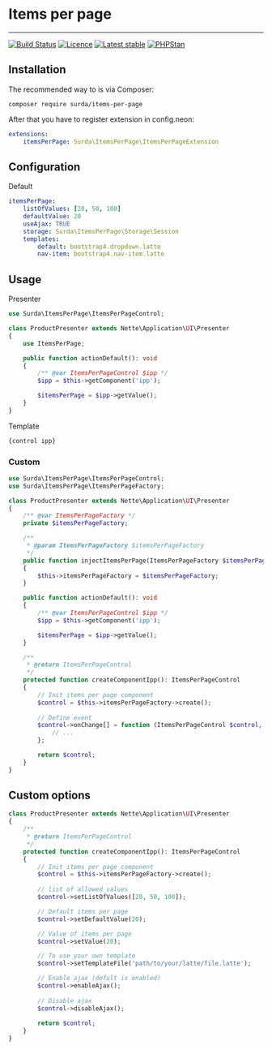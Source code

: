 # Items per page

-----

[![Build Status](https://travis-ci.org/surda/items-per-page.svg?branch=master)](https://travis-ci.org/surda/items-per-page)
[![Licence](https://img.shields.io/packagist/l/surda/items-per-page.svg?style=flat-square)](https://packagist.org/packages/surda/items-per-page)
[![Latest stable](https://img.shields.io/packagist/v/surda/items-per-page.svg?style=flat-square)](https://packagist.org/packages/surda/items-per-page)
[![PHPStan](https://img.shields.io/badge/PHPStan-enabled-brightgreen.svg?style=flat)](https://github.com/phpstan/phpstan)


## Installation

The recommended way to is via Composer:

```
composer require surda/items-per-page
```

After that you have to register extension in config.neon:

```yaml
extensions:
    itemsPerPage: Surda\ItemsPerPage\ItemsPerPageExtension
```

## Configuration

Default
```yaml
itemsPerPage:
    listOfValues: [20, 50, 100]
    defaultValue: 20
    useAjax: TRUE
    storage: Surda\ItemsPerPage\Storage\Session
    templates:
        default: bootstrap4.dropdown.latte
        nav-item: bootstrap4.nav-item.latte
```

## Usage

Presenter

```php
use Surda\ItemsPerPage\ItemsPerPageControl;

class ProductPresenter extends Nette\Application\UI\Presenter
{
    use ItemsPerPage;

    public function actionDefault(): void
    {
        /** @var ItemsPerPageControl $ipp */
        $ipp = $this->getComponent('ipp');

        $itemsPerPage = $ipp->getValue();
    }
}
```
Template

```html
{control ipp}
```

### Custom

```php
use Surda\ItemsPerPage\ItemsPerPageControl;
use Surda\ItemsPerPage\ItemsPerPageFactory;

class ProductPresenter extends Nette\Application\UI\Presenter
{
    /** @var ItemsPerPageFactory */
    private $itemsPerPageFactory;

    /**
     * @param ItemsPerPageFactory $itemsPerPageFactory
     */
    public function injectItemsPerPage(ItemsPerPageFactory $itemsPerPageFactory): void
    {
        $this->itemsPerPageFactory = $itemsPerPageFactory;
    }

    public function actionDefault(): void
    {
        /** @var ItemsPerPageControl $ipp */
        $ipp = $this->getComponent('ipp');

        $itemsPerPage = $ipp->getValue();
    }

    /**
     * @return ItemsPerPageControl
     */
    protected function createComponentIpp(): ItemsPerPageControl
    {
        // Init items per page component
        $control = $this->itemsPerPageFactory->create();
        
        // Define event
        $control->onChange[] = function (ItemsPerPageControl $control, int $value): void {
            // ...
        };

        return $control;
    }
}
```

## Custom options

```php
class ProductPresenter extends Nette\Application\UI\Presenter
{
    /**
     * @return ItemsPerPageControl
     */
    protected function createComponentIpp(): ItemsPerPageControl
    {
        // Init items per page component
        $control = $this->itemsPerPageFactory->create();
        
        // list of allowed values 
        $control->setListOfValues([20, 50, 100]);

        // Default items per page
        $control->setDefaultValue(20);

        // Value of items per page
        $control->setValue(20);

        // To use your own template
        $control->setTemplateFile('path/to/your/latte/file.latte');

        // Enable ajax (defult is enabled)
        $control->enableAjax();
        
        // Disable ajax
        $control->disableAjax();
        
        return $control;
    }
}
```